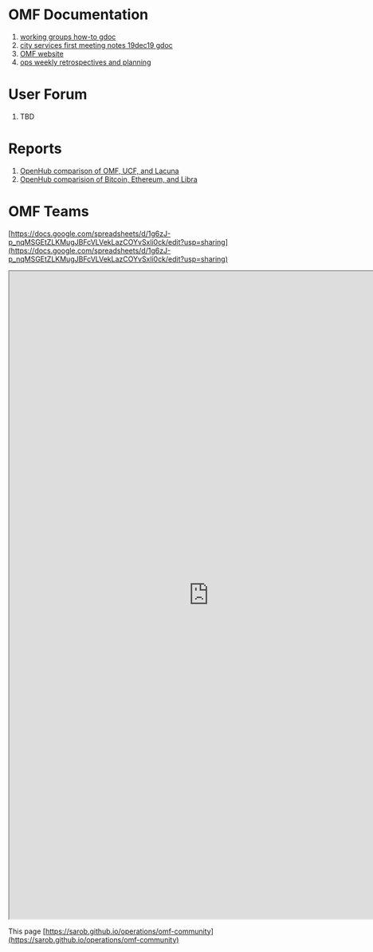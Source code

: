 # OMF Documentation
1. [working groups how-to gdoc](https://docs.google.com/document/d/11ym1ssmnavCtYkVxVtvFELHWGqv3T_gwUKWl2WsgfnE/edit?usp=sharing)
1. [city services first meeting notes 19dec19 gdoc](https://docs.google.com/document/d/13EHvCPkbaWtGaTZNWqFPnQEAa3yz91MU7gc2nwYs3os/edit?usp=sharing)
1. [OMF website](https://www.openmobilityfoundation.org/resources/)
1. [ops weekly retrospectives and planning](https://docs.google.com/document/d/1wEj46BFxgo1HGAC0L7qd3UfNNhnDzMzJdLLR2C7Qesg/edit?usp=sharing)

# User Forum
1. TBD

# Reports
1. [OpenHub comparison of OMF, UCF, and Lacuna](https://www.openhub.net/p/_compare?project_0=Open+Mobility+Foundation&project_1=kepler.gl&project_2=Lacuna-tech)
1. [OpenHub comparision of Bitcoin, Ethereum, and Libra](https://www.openhub.net/p/_compare?project_0=Bitcoin&project_1=Ethereum&project_2=Libra+Association)

# OMF Teams
[https://docs.google.com/spreadsheets/d/1g6zJ-p_nqMSGEtZLKMugJBFcVLVekLazCOYvSxli0ck/edit?usp=sharing](https://docs.google.com/spreadsheets/d/1g6zJ-p_nqMSGEtZLKMugJBFcVLVekLazCOYvSxli0ck/edit?usp=sharing)

<iframe src="https://docs.google.com/spreadsheets/d/e/2PACX-1vRZuV4c1mjrTnaWrtrhz9rFRXRwYzQHZMyFAvOAytZu7Ng7lVm7hfhrur3jFLSaWzaRzNoA8ZHifYZe/pubhtml?widget=true&amp;headers=false" width="800" height="1300"></iframe>

This page [https://sarob.github.io/operations/omf-community](https://sarob.github.io/operations/omf-community)
